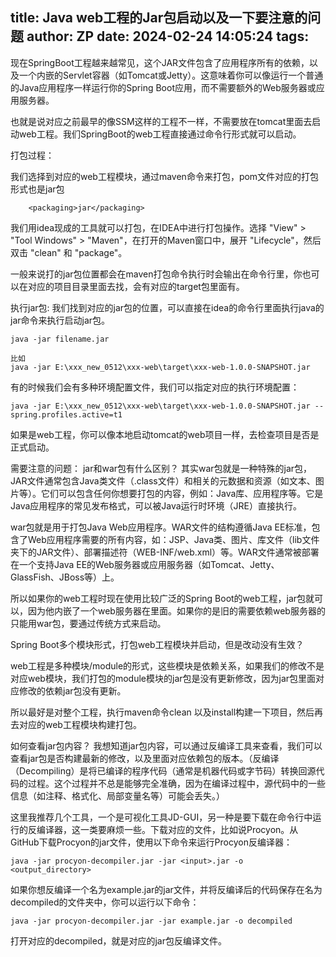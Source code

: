 title: Java web工程的Jar包启动以及一下要注意的问题
author: ZP
date: 2024-02-24 14:05:24
tags:
---
现在SpringBoot工程越来越常见，这个JAR文件包含了应用程序所有的依赖，以及一个内嵌的Servlet容器（如Tomcat或Jetty）。这意味着你可以像运行一个普通的Java应用程序一样运行你的Spring Boot应用，而不需要额外的Web服务器或应用服务器。

也就是说对应之前最早的像SSM这样的工程不一样，不需要放在tomcat里面去启动web工程。我们SpringBoot的web工程直接通过命令行形式就可以启动。


打包过程：

我们选择到对应的web工程模块，通过maven命令来打包，pom文件对应的打包形式也是jar包

```
    <packaging>jar</packaging>
```

我们用idea现成的工具就可以打包，在IDEA中进行打包操作。选择 "View" > "Tool Windows" > "Maven"，在打开的Maven窗口中，展开 "Lifecycle"，然后双击 "clean" 和 "package"。


一般来说打的jar包位置都会在maven打包命令执行时会输出在命令行里，你也可以在对应的项目目录里面去找，会有对应的target包里面有。

执行jar包:
我们找到对应的jar包的位置，可以直接在idea的命令行里面执行java的jar命令来执行启动jar包。

```
java -jar filename.jar

比如
java -jar E:\xxx_new_0512\xxx-web\target\xxx-web-1.0.0-SNAPSHOT.jar      
```

有的时候我们会有多种环境配置文件，我们可以指定对应的执行环境配置：

```
java -jar E:\xxx_new_0512\xxx-web\target\xxx-web-1.0.0-SNAPSHOT.jar --spring.profiles.active=t1   
```
如果是web工程，你可以像本地启动tomcat的web项目一样，去检查项目是否是正式启动。

需要注意的问题：
jar和war包有什么区别？
其实war包就是一种特殊的jar包，JAR文件通常包含Java类文件（.class文件）和相关的元数据和资源（如文本、图片等）。它们可以包含任何你想要打包的内容，例如：Java库、应用程序等。它是Java应用程序的常见发布格式，可以被Java运行时环境（JRE）直接执行。

war包就是用于打包Java Web应用程序。WAR文件的结构遵循Java EE标准，包含了Web应用程序需要的所有内容，如：JSP、Java类、图片、库文件（lib文件夹下的JAR文件）、部署描述符（WEB-INF/web.xml）等。WAR文件通常被部署在一个支持Java EE的Web服务器或应用服务器（如Tomcat、Jetty、GlassFish、JBoss等）上。

所以如果你的web工程时现在使用比较广泛的Spring Boot的web工程，jar包就可以，因为他内嵌了一个web服务器在里面。如果你的是旧的需要依赖web服务器的只能用war包，要通过传统方式来启动。

Spring Boot多个模块形式，打包web工程模块并启动，但是改动没有生效？

web工程是多种模块/module的形式，这些模块是依赖关系，如果我们的修改不是对应web模块，我们打包的module模块的jar包是没有更新修改，因为jar包里面对应修改的依赖jar包没有更新。

所以最好是对整个工程，执行maven命令clean 以及install构建一下项目，然后再去对应的web工程模块构建打包。

如何查看jar包内容？
我想知道jar包内容，可以通过反编译工具来查看，我们可以查看jar包是否构建最新的修改，以及里面对应依赖包的版本。（反编译（Decompiling）是将已编译的程序代码（通常是机器代码或字节码）转换回源代码的过程。这个过程并不总是能够完全准确，因为在编译过程中，源代码中的一些信息（如注释、格式化、局部变量名等）可能会丢失。）

这里我推荐几个工具，一个是可视化工具JD-GUI，另一种是要下载在命令行中运行的反编译器，这一类要麻烦一些。下载对应的文件，比如说Procyon。从GitHub下载Procyon的jar文件，使用以下命令来运行Procyon反编译器：

```
java -jar procyon-decompiler.jar -jar <input>.jar -o <output_directory>
```
如果你想反编译一个名为example.jar的jar文件，并将反编译后的代码保存在名为decompiled的文件夹中，你可以运行以下命令：

```
java -jar procyon-decompiler.jar -jar example.jar -o decompiled

```
打开对应的decompiled，就是对应的jar包反编译文件。